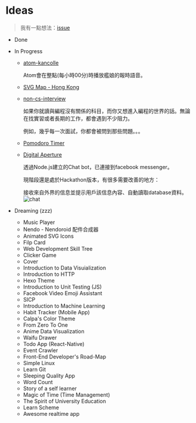 # Ideas
> 我有一點想法：[issue](https://github.com/calpa/ideas/issues)

* Done

* In Progress
	* [atom-kancolle](https://github.com/calpa/atom-kancolle)
	
		Atom會在整點(每小時00分)時播放艦娘的報時語音。
	* [SVG Map - Hong Kong](http://codepen.io/calpa/full/zNEXXx/)
	* [non-cs-interview](https://github.com/calpa/non-cs-interview)
	
		如果你就讀與編程沒有關係的科目，而你又想進入編程的世界的話。無論在找實習或者長期的工作，都會遇到不少阻力。
		
		例如，幾乎每一次面試，你都會被問到那些問題。。。
	* [Pomodoro Timer](http://codepen.io/calpa/full/xgpVOw/)
	* [Digital Aperture](https://github.com/calpa/Digital-Aperture)

		透過Node.js建立的Chat bot，已連接到facebook messenger。

		現階段還是處於Hackathon版本，有很多需要改善的地方：

		接收來自外界的信息並提示用戶該信息內容、自動讀取database資料。
		![chat](https://raw.githubusercontent.com/calpa/Digital-Aperture/master/images/chat-1.png)
    
* Dreaming (zzz)
    * Music Player
    * Nendo - Nendoroid 配件合成器
    * Animated SVG Icons
    * Filp Card
    * Web Development Skill Tree
    * Clicker Game
    * Cover
    * Introduction to Data Visuialization
    * Introduction to HTTP
    * Hexo Theme
    * Introduction to Unit Testing (JS)
    * Facebook Video Emoji Assistant
    * SICP
    * Introduction to Machine Learning
    * Habit Tracker (Mobile App)
    * Calpa's Color Theme
    * From Zero To One
	* Anime Data Visualization
	* Waifu Drawer
	* Todo App (React-Native)
	* Event Crawler
	* Front-End Developer's Road-Map
	* Simple Linux
	* Learn Git
	* Sleeping Quality App
	* Word Count
	* Story of a self learner
	* Magic of Time (Time Management)
	* The Spirit of University Education
	* Learn Scheme
	* Awesome realtime app
